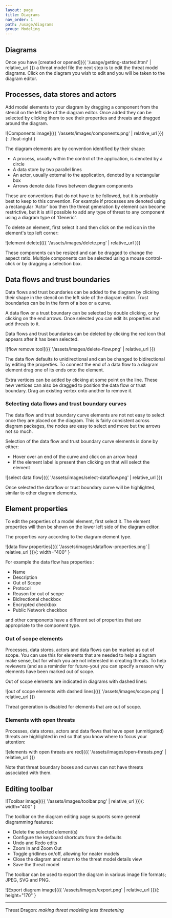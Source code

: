 ```yaml
---
layout: page
title: Diagrams
nav_order: 1
path: /usage/diagrams
group: Modeling
---
```


## Diagrams

Once you have [created or opened]({{ '/usage/getting-started.html' | relative_url }})
a threat model file the next step is to edit the threat model diagrams.
Click on the diagram you wish to edit and you will be taken to the diagram editor.

## Processes, data stores and actors

Add model elements to your diagram by dragging a component from the stencil on the left side of the diagram editor.
Once added they can be selected by clicking them to see their properties and threats and dragged around the diagram.

![Components image]({{ '/assets/images/components.png' | relative_url }}){: .float-right }

The diagram elements are by convention identified by their shape:

* A process, usually within the control of the application, is denoted by a circle
* A data store by two parallel lines
* An actor, usually external to the application, denoted by a rectangular box
* Arrows denote data flows between diagram components

These are conventions that do not have to be followed, but it is probably best to keep to this convention.
For example if processes are denoted using a rectangular 'Actor' box then the threat generation by element can become
restrictive, but it is still possible to add any type of threat to any component using a diagram type of 'Generic'.

To delete an element, first select it and then click on the red icon in the element's top left corner:

![element delete]({{ '/assets/images/delete.png' | relative_url }})

These components can be resized and can be dragged to change the aspect ratio.
Multiple components can be selected using a mouse control-click or by dragging a selection box.

## Data flows and trust boundaries

Data flows and trust boundaries can be added to the diagram by clicking their shape
in the stencil on the left side of the diagram editor.
Trust boundaries can be in the form of a box or a curve.

A data flow or a trust boundary can be selected by double clicking, or by clicking on the end arrows.
Once selected you can edit its properties and add threats to it.

Data flows and trust boundaries can be deleted by clicking the red icon that appears after it has been selected.

![flow remove tool]({{ '/assets/images/delete-flow.png' | relative_url }})

The data flow defaults to unidirectional and can be changed to bidirectional by editing the properties.
To connect the end of a data flow to a diagram element drag one of its ends onto the element.

Extra vertices can be added by clicking at some point on the line.
These new vertices can also be dragged to position the data flow or trust boundary.
Drag an existing vertex onto another to remove it.

### Selecting data flows and trust boundary curves

The data flow and trust boundary curve elements are not not easy to select once they are placed on the diagram.
This is fairly consistent across diagram packages, the nodes are easy to select and move but the arrows not so much.

Selection of the data flow and trust boundary curve elements is done by either:

* Hover over an end of the curve and click on an arrow head
* If the element label is present then clicking on that will select the element

![select data flow]({{ '/assets/images/select-dataflow.png' | relative_url }})

Once selected the dataflow or trust boundary curve will be highlighted, similar to other diagram elements.

## Element properties

To edit the properties of a model element, first select it.
The element properties will then be shown on the lower left side of the diagram editor.

The properties vary according to the diagram element type.

![data flow properties]({{ '/assets/images/dataflow-properties.png' | relative_url }}){: width="400" }

For example the data flow has properties :

* Name
* Description
* Out of Scope
* Protocol
* Reason for out of scope
* Bidirectional checkbox
* Encrypted checkbox
* Public Network checkbox

and other components have a different set of properties that are appropriate to the component type.

### Out of scope elements

Processes, data stores, actors and data flows can be marked as out of scope.
You can use this for elements that are needed to help a diagram make sense,
but for which you are not interested in creating threats.
To help reviewers (and as a reminder for future-you) you can specify
a reason why elements have been marked out of scope.

Out of scope elements are indicated in diagrams with dashed lines:

![out of scope elements with dashed lines]({{ '/assets/images/scope.png' | relative_url }})

Threat generation is disabled for elements that are out of scope.

### Elements with open threats

Processes, data stores, actors and data flows that have open (unmitigated) threats
are highlighted in red so that you know where to focus your attention:

![elements with open threats are red]({{ '/assets/images/open-threats.png' | relative_url }})

Note that threat boundary boxes and curves can not have threats associated with them.

## Editing toolbar

![Toolbar image]({{ '/assets/images/toolbar.png' | relative_url }}){: width="400" }

The toolbar on the diagram editing page supports some general diagramming features:

* Delete the selected element(s)
* Configure the keyboard shortcuts from the defaults
* Undo and Redo edits
* Zoom In and Zoom Out
* Toggle gridlines on/off, allowing for neater models
* Close the diagram and return to the threat model details view
* Save the threat model

The toolbar can be used to export the diagram in various image file formats; JPEG, SVG and PNG.

![Export diagram image]({{ '/assets/images/export.png' | relative_url }}){: height="170" }

----

Threat Dragon: _making threat modeling less threatening_
